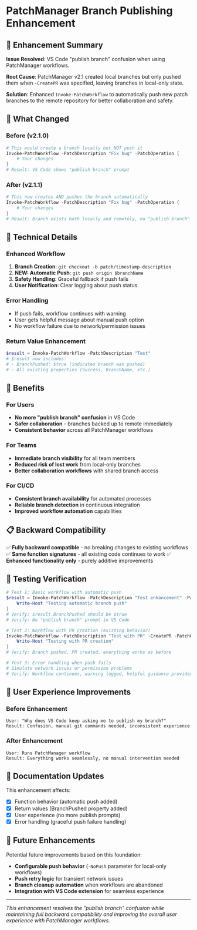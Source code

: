 # PatchManager Branch Publishing Enhancement

## 🎯 Enhancement Summary

**Issue Resolved**: VS Code "publish branch" confusion when using PatchManager workflows.

**Root Cause**: PatchManager v2.1 created local branches but only pushed them when `-CreatePR` was specified, leaving branches in local-only state.

**Solution**: Enhanced `Invoke-PatchWorkflow` to automatically push new patch branches to the remote repository for better collaboration and safety.

## 🚀 What Changed

### Before (v2.1.0)

```powershell
# This would create a branch locally but NOT push it
Invoke-PatchWorkflow -PatchDescription "Fix bug" -PatchOperation { 
    # Your changes
}
# Result: VS Code shows "publish branch" prompt
```

### After (v2.1.1)

```powershell
# This now creates AND pushes the branch automatically
Invoke-PatchWorkflow -PatchDescription "Fix bug" -PatchOperation { 
    # Your changes
}
# Result: Branch exists both locally and remotely, no "publish branch" prompt
```

## 🔧 Technical Details

### Enhanced Workflow
1. **Branch Creation**: `git checkout -b patch/timestamp-description`
2. **NEW: Automatic Push**: `git push origin $branchName`
3. **Safety Handling**: Graceful fallback if push fails
4. **User Notification**: Clear logging about push status

### Error Handling
- If push fails, workflow continues with warning
- User gets helpful message about manual push option
- No workflow failure due to network/permission issues

### Return Value Enhancement
```powershell
$result = Invoke-PatchWorkflow -PatchDescription "Test"
# $result now includes:
# - BranchPushed: $true (indicates branch was pushed)
# - All existing properties (Success, BranchName, etc.)
```

## 🎯 Benefits

### For Users
- **No more "publish branch" confusion** in VS Code
- **Safer collaboration** - branches backed up to remote immediately
- **Consistent behavior** across all PatchManager workflows

### For Teams
- **Immediate branch visibility** for all team members
- **Reduced risk of lost work** from local-only branches
- **Better collaboration workflows** with shared branch access

### For CI/CD
- **Consistent branch availability** for automated processes
- **Reliable branch detection** in continuous integration
- **Improved workflow automation** capabilities

## 📋 Backward Compatibility

✅ **Fully backward compatible** - no breaking changes to existing workflows
✅ **Same function signatures** - all existing code continues to work
✅ **Enhanced functionality only** - purely additive improvements

## 🧪 Testing Verification

```powershell
# Test 1: Basic workflow with automatic push
$result = Invoke-PatchWorkflow -PatchDescription "Test enhancement" -PatchOperation {
    Write-Host "Testing automatic branch push"
}
# Verify: $result.BranchPushed should be $true
# Verify: No "publish branch" prompt in VS Code

# Test 2: Workflow with PR creation (existing behavior)
Invoke-PatchWorkflow -PatchDescription "Test with PR" -CreatePR -PatchOperation {
    Write-Host "Testing with PR creation"
}
# Verify: Branch pushed, PR created, everything works as before

# Test 3: Error handling when push fails
# Simulate network issues or permission problems
# Verify: Workflow continues, warning logged, helpful guidance provided
```

## 🎉 User Experience Improvements

### Before Enhancement
```
User: "Why does VS Code keep asking me to publish my branch?"
Result: Confusion, manual git commands needed, inconsistent experience
```

### After Enhancement
```
User: Runs PatchManager workflow
Result: Everything works seamlessly, no manual intervention needed
```

## 📝 Documentation Updates

This enhancement affects:
- [x] Function behavior (automatic push added)
- [x] Return values (BranchPushed property added)
- [x] User experience (no more publish prompts)
- [x] Error handling (graceful push failure handling)

## 🚀 Future Enhancements

Potential future improvements based on this foundation:
- **Configurable push behavior** (`-NoPush` parameter for local-only workflows)
- **Push retry logic** for transient network issues
- **Branch cleanup automation** when workflows are abandoned
- **Integration with VS Code extension** for seamless experience

---

*This enhancement resolves the "publish branch" confusion while maintaining full backward compatibility and improving the overall user experience with PatchManager workflows.*
